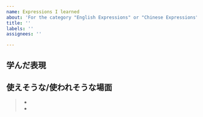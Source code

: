 ```yaml
---
name: Expressions I learned
about: 'For the category "English Expressions" or "Chinese Expressions" '
title: ''
labels: ''
assignees: ''

---
```


## 学んだ表現  
>   
## 使えそうな/使われそうな場面  
> -   
> -
